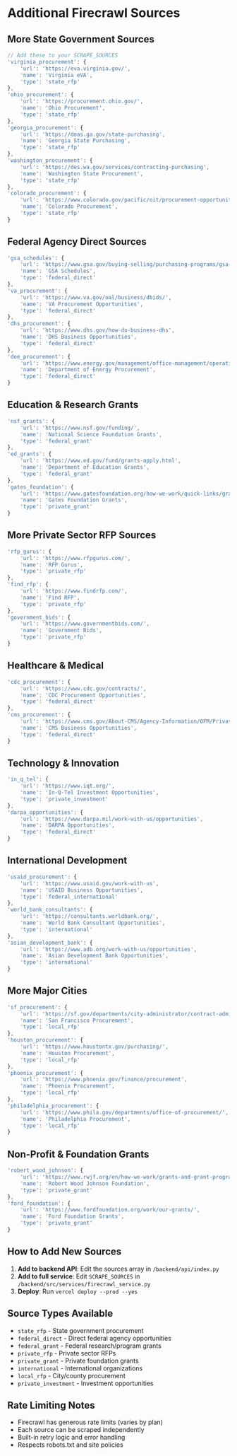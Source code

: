 # Additional Firecrawl Sources

## More State Government Sources
```javascript
// Add these to your SCRAPE_SOURCES
'virginia_procurement': {
    'url': 'https://eva.virginia.gov/',
    'name': 'Virginia eVA',
    'type': 'state_rfp'
},
'ohio_procurement': {
    'url': 'https://procurement.ohio.gov/',
    'name': 'Ohio Procurement',
    'type': 'state_rfp'
},
'georgia_procurement': {
    'url': 'https://doas.ga.gov/state-purchasing',
    'name': 'Georgia State Purchasing',
    'type': 'state_rfp'
},
'washington_procurement': {
    'url': 'https://des.wa.gov/services/contracting-purchasing',
    'name': 'Washington State Procurement',
    'type': 'state_rfp'
},
'colorado_procurement': {
    'url': 'https://www.colorado.gov/pacific/oit/procurement-opportunities',
    'name': 'Colorado Procurement',
    'type': 'state_rfp'
}
```

## Federal Agency Direct Sources
```javascript
'gsa_schedules': {
    'url': 'https://www.gsa.gov/buying-selling/purchasing-programs/gsa-schedules',
    'name': 'GSA Schedules',
    'type': 'federal_direct'
},
'va_procurement': {
    'url': 'https://www.va.gov/oal/business/dbids/',
    'name': 'VA Procurement Opportunities',
    'type': 'federal_direct'
},
'dhs_procurement': {
    'url': 'https://www.dhs.gov/how-do-business-dhs',
    'name': 'DHS Business Opportunities',
    'type': 'federal_direct'
},
'doe_procurement': {
    'url': 'https://www.energy.gov/management/office-management/operational-management/procurement-acquisition',
    'name': 'Department of Energy Procurement',
    'type': 'federal_direct'
}
```

## Education & Research Grants
```javascript
'nsf_grants': {
    'url': 'https://www.nsf.gov/funding/',
    'name': 'National Science Foundation Grants',
    'type': 'federal_grant'
},
'ed_grants': {
    'url': 'https://www.ed.gov/fund/grants-apply.html',
    'name': 'Department of Education Grants',
    'type': 'federal_grant'
},
'gates_foundation': {
    'url': 'https://www.gatesfoundation.org/how-we-work/quick-links/grants-database',
    'name': 'Gates Foundation Grants',
    'type': 'private_grant'
}
```

## More Private Sector RFP Sources
```javascript
'rfp_gurus': {
    'url': 'https://www.rfpgurus.com/',
    'name': 'RFP Gurus',
    'type': 'private_rfp'
},
'find_rfp': {
    'url': 'https://www.findrfp.com/',
    'name': 'Find RFP',
    'type': 'private_rfp'
},
'government_bids': {
    'url': 'https://www.governmentbids.com/',
    'name': 'Government Bids',
    'type': 'private_rfp'
}
```

## Healthcare & Medical
```javascript
'cdc_procurement': {
    'url': 'https://www.cdc.gov/contracts/',
    'name': 'CDC Procurement Opportunities',
    'type': 'federal_direct'
},
'cms_procurement': {
    'url': 'https://www.cms.gov/About-CMS/Agency-Information/OFM/PrivateSectorInquiries',
    'name': 'CMS Business Opportunities',
    'type': 'federal_direct'
}
```

## Technology & Innovation
```javascript
'in_q_tel': {
    'url': 'https://www.iqt.org/',
    'name': 'In-Q-Tel Investment Opportunities',
    'type': 'private_investment'
},
'darpa_opportunities': {
    'url': 'https://www.darpa.mil/work-with-us/opportunities',
    'name': 'DARPA Opportunities',
    'type': 'federal_direct'
}
```

## International Development
```javascript
'usaid_procurement': {
    'url': 'https://www.usaid.gov/work-with-us',
    'name': 'USAID Business Opportunities',
    'type': 'federal_international'
},
'world_bank_consultants': {
    'url': 'https://consultants.worldbank.org/',
    'name': 'World Bank Consultant Opportunities',
    'type': 'international'
},
'asian_development_bank': {
    'url': 'https://www.adb.org/work-with-us/opportunities',
    'name': 'Asian Development Bank Opportunities',
    'type': 'international'
}
```

## More Major Cities
```javascript
'sf_procurement': {
    'url': 'https://sf.gov/departments/city-administrator/contract-administration/doing-business-city-and-county-san-francisco',
    'name': 'San Francisco Procurement',
    'type': 'local_rfp'
},
'houston_procurement': {
    'url': 'https://www.houstontx.gov/purchasing/',
    'name': 'Houston Procurement',
    'type': 'local_rfp'
},
'phoenix_procurement': {
    'url': 'https://www.phoenix.gov/finance/procurement',
    'name': 'Phoenix Procurement',
    'type': 'local_rfp'
},
'philadelphia_procurement': {
    'url': 'https://www.phila.gov/departments/office-of-procurement/',
    'name': 'Philadelphia Procurement',
    'type': 'local_rfp'
}
```

## Non-Profit & Foundation Grants
```javascript
'robert_wood_johnson': {
    'url': 'https://www.rwjf.org/en/how-we-work/grants-and-grant-programs.html',
    'name': 'Robert Wood Johnson Foundation',
    'type': 'private_grant'
},
'ford_foundation': {
    'url': 'https://www.fordfoundation.org/work/our-grants/',
    'name': 'Ford Foundation Grants',
    'type': 'private_grant'
}
```

## How to Add New Sources

1. **Add to backend API**: Edit the sources array in `/backend/api/index.py`
2. **Add to full service**: Edit `SCRAPE_SOURCES` in `/backend/src/services/firecrawl_service.py`
3. **Deploy**: Run `vercel deploy --prod --yes`

## Source Types Available
- `state_rfp` - State government procurement
- `federal_direct` - Direct federal agency opportunities  
- `federal_grant` - Federal research/program grants
- `private_rfp` - Private sector RFPs
- `private_grant` - Private foundation grants
- `international` - International organizations
- `local_rfp` - City/county procurement
- `private_investment` - Investment opportunities

## Rate Limiting Notes
- Firecrawl has generous rate limits (varies by plan)
- Each source can be scraped independently
- Built-in retry logic and error handling
- Respects robots.txt and site policies